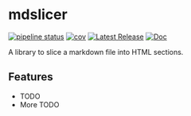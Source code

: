 # mdslicer

[![pipeline status](https://github.com/boileaum/mdslicer/actions/workflows/test.yml/badge.svg)](https://github.com/boileaum/mdslicer/actions)
[![cov](https://boileaum.github.io/mdslicer/coverage.svg)](https://boileaum.github.io/mdslicer/coverage)
[![Latest Release](https://img.shields.io/github/v/release/boileaum/mdslicer?label=release)](https://github.com/boileaum/mdslicer/releases)
[![Doc](https://img.shields.io/badge/doc-sphinx-blue)](https://boileaum.github.io/mdslicer)

A library to slice a markdown file into HTML sections.

## Features

* TODO
* More TODO
